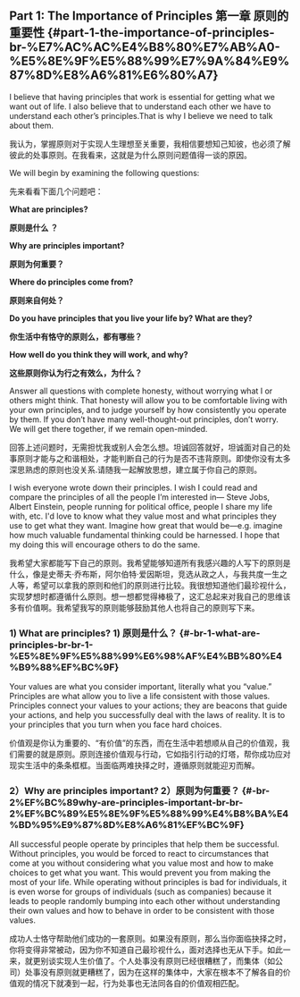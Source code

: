 ## Part 1: The Importance of Principles 第一章 原则的重要性 {#part-1-the-importance-of-principles-br-%E7%AC%AC%E4%B8%80%E7%AB%A0-%E5%8E%9F%E5%88%99%E7%9A%84%E9%87%8D%E8%A6%81%E6%80%A7}

  
I believe that having principles that work is essential for getting what we want out of life. I also believe that to understand each other we have to understand each other’s principles.That is why I believe we need to talk about them.  
  
我认为，掌握原则对于实现人生理想至关重要，我相信要想知己知彼，也必须了解彼此的处事原则。在我看来，这就是为什么原则问题值得一谈的原因。

  
We will begin by examining the following questions:  
  
先来看看下面几个问题吧：

  
**What are principles?**  
  
**原则是什么 ？**

  
**Why are principles important?**  
  
**原则为何重要？**

  
**Where do principles come from?**  
  
**原则来自何处？**

  
**Do you have principles that you live your life by? What are they?**  
  
**你生活中有恪守的原则么，都有哪些？**

  
**How well do you think they will work, and why?**  
  
**这些原则你认为行之有效么，为什么？**

  
Answer all questions with complete honesty, without worrying what I or others might think. That honesty will allow you to be comfortable living with your own principles, and to judge yourself by how consistently you operate by them. If you don’t have many well-thought-out principles, don’t worry. We will get there together, if we remain open-minded.  
  
回答上述问题时，无需担忧我或别人会怎么想。坦诚回答就好，坦诚面对自己的处事原则才能与之和谐相处，才能判断自己的行为是否不违背原则。即使你没有太多深思熟虑的原则也没关系.请随我一起解放思想，建立属于你自己的原则。

  
I wish everyone wrote down their principles. I wish I could read and compare the principles of all the people I’m interested in— Steve Jobs, Albert Einstein, people running for political office, people I share my life with, etc. I'd love to know what they value most and what principles they use to get what they want. Imagine how great that would be—e.g. imagine how much valuable fundamental thinking could be harnessed. I hope that my doing this will encourage others to do the same.  
  
我希望大家都能写下自己的原则。我希望能够知道所有我感兴趣的人写下的原则是什么，像是史蒂夫·乔布斯，阿尔伯特·爱因斯坦，竞选从政之人，与我共度一生之人等，希望可以拿我的原则和他们的原则进行比较。我很想知道他们最珍视什么，实现梦想时都遵循什么原则。想一想都觉得棒极了，这汇总起来对我自己的思维该多有价值啊。我希望我写的原则能够鼓励其他人也将自己的原则写下来。

###  1\) What are principles?  1\) 原则是什么？ {#-br-1-what-are-principles-br-br-1-%E5%8E%9F%E5%88%99%E6%98%AF%E4%BB%80%E4%B9%88%EF%BC%9F}

  
Your values are what you consider important, literally what you “value.” Principles are what allow you to live a life consistent with those values. Principles connect your values to your actions; they are beacons that guide your actions, and help you successfully deal with the laws of reality. It is to your principles that you turn when you face hard choices.  
  
价值观是你认为重要的、“有价值”的东西，而在生活中若想顺从自己的价值观，我们需要的就是原则。原则连接价值观与行动，它如指引行动的灯塔，帮你成功应对现实生活中的条条框框。当面临两难抉择之时，遵循原则就能迎刃而解。

###  2）Why are principles important?  2）原则为何重要？ {#-br-2%EF%BC%89why-are-principles-important-br-br-2%EF%BC%89%E5%8E%9F%E5%88%99%E4%B8%BA%E4%BD%95%E9%87%8D%E8%A6%81%EF%BC%9F}

  
All successful people operate by principles that help them be successful. Without principles, you would be forced to react to circumstances that come at you without considering what you value most and how to make choices to get what you want. This would prevent you from making the most of your life. While operating without principles is bad for individuals, it is even worse for groups of individuals \(such as companies\) because it leads to people randomly bumping into each other without understanding their own values and how to behave in order to be consistent with those values.  
  
成功人士恪守帮助他们成功的一套原则。如果没有原则，那么当你面临抉择之时，你将变得非常被动，因为你不知道自己最珍视什么，面对选择也无从下手。如此一来，就更别谈实现人生价值了。个人处事没有原则已经很糟糕了，而集体（如公司）处事没有原则就更糟糕了，因为在这样的集体中，大家在根本不了解各自的价值观的情况下就凑到一起，行为处事也无法同各自的价值观相匹配。

